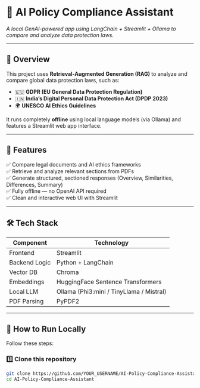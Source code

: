 # 🤖 AI Policy Compliance Assistant  
*A local GenAI-powered app using LangChain + Streamlit + Ollama to compare and analyze data protection laws.*

---

## 🧩 Overview
This project uses **Retrieval-Augmented Generation (RAG)** to analyze and compare global data protection laws, such as:

- 🇪🇺 **GDPR (EU General Data Protection Regulation)**
- 🇮🇳 **India’s Digital Personal Data Protection Act (DPDP 2023)**
- 🌍 **UNESCO AI Ethics Guidelines**

It runs completely **offline** using local language models (via Ollama) and features a Streamlit web app interface.

---

## 🧠 Features
✅ Compare legal documents and AI ethics frameworks  
✅ Retrieve and analyze relevant sections from PDFs  
✅ Generate structured, sectioned responses (Overview, Similarities, Differences, Summary)  
✅ Fully offline — no OpenAI API required  
✅ Clean and interactive web UI with Streamlit  

---

## 🛠️ Tech Stack
| Component | Technology |
|------------|-------------|
| Frontend | Streamlit |
| Backend Logic | Python + LangChain |
| Vector DB | Chroma |
| Embeddings | HuggingFace Sentence Transformers |
| Local LLM | Ollama (Phi3:mini / TinyLlama / Mistral) |
| PDF Parsing | PyPDF2 |

---

## 🚀 How to Run Locally
Follow these steps:

### 1️⃣ Clone this repository
```bash
git clone https://github.com/YOUR_USERNAME/AI-Policy-Compliance-Assistant.git
cd AI-Policy-Compliance-Assistant
